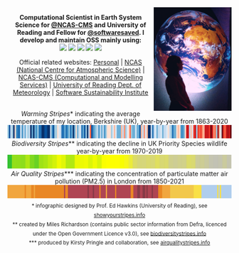 <img src="https://github.com/sadielbartholomew/sadielbartholomew/blob/master/profile-media/me_in_front_of_globe_at_meteo_france.png?raw=true" alt="Photo of me in a lecture theatre at Météo-France HQ in Toulouse" align="right" width="175" height="auto"/>
<p align="center">
  <b>
    Computational Scientist in Earth System Science for
    <a href="https://github.com/NCAS-CMS">@NCAS-CMS</a> and University of Reading and Fellow for
    <a href="https://github.com/softwaresaved">@softwaresaved</a>.
    I develop and maintain OSS mainly using:
  </b>
  <br>
  <a href="https://www.gnu.org/software/bash/" title="bash"><img src="https://bashlogo.com/img/symbol/svg/full_colored_dark.svg" width="65"/></a>
  <a href="https://www.linuxfoundation.org/projects/linux/" title="linux"><img src="https://upload.wikimedia.org/wikipedia/commons/3/35/Tux.svg" width="55"/></a>
  <a href="https://www.python.org/" title="python"><img src="https://upload.wikimedia.org/wikipedia/commons/c/c3/Python-logo-notext.svg" width="55"/></a>
  <a href="https://www.gnu.org/software/emacs/" title="emacs"><img src="https://upload.wikimedia.org/wikipedia/commons/thumb/0/08/EmacsIcon.svg/1200px-EmacsIcon.svg.png" width="60"/></a>
  <a href="https://git-scm.com/" title="git"><img src="https://upload.wikimedia.org/wikipedia/commons/3/3f/Git_icon.svg" width="60"/></a>
  <br>
</p>

<p align="center">
  Official related websites:
  <a href="https://sadielbartholomew.github.io/">Personal</a> |
  <a href="https://ncas.ac.uk/">NCAS (National Centre for Atmospheric Science)</a> |
  <a href="http://cms.ncas.ac.uk/">NCAS-CMS (Computational and Modelling Services)</a> |
  <a href="https://www.reading.ac.uk/met/">University of Reading Dept. of Meteorology</a> |
  <a href="https://www.software.ac.uk/">Software Sustainability Institute</a>
  <br><br>
</p>

<p align="center">
  <i>Warming Stripes</i>* indicating the average temperature of my location, Berkshire (UK), year-by-year from 1863-2020<br>
  <img src="https://github.com/sadielbartholomew/sadielbartholomew/blob/master/profile-media/berkshire_warming_stripes_attr_ed_hawkins_cropped.png?raw=true">
  <i>Biodiversity Stripes</i>** indicating the decline in UK Priority Species wildlife year-by-year from 1970-2019<br>
  <img src="https://github.com/sadielbartholomew/sadielbartholomew/blob/master/profile-media/uk_ps_biodiversity_stripes_attr_miles_richardson_cropped.png?raw=true">
  <i>Air Quality Stripes</i>*** indicating the concentration of particulate matter air pollution (PM2.5) in London from 1850-2021<br>
  <img src="https://github.com/sadielbartholomew/sadielbartholomew/blob/master/profile-media/london_air_stripes_attr_kirsty_pringle_et_al.png?raw=true">
  <sub>* infographic designed by Prof. Ed Hawkins (University of Reading), see <a href="https://showyourstripes.info/">showyourstripes.info</a></sub><br>
  <sub>** created by Miles Richardson (contains public sector information from Defra, licenced under the Open Government Licence v3.0),
       see <a href="https://www.biodiversitystripes.info/">biodiversitystripes.info</a> </sub><br>
  <sub>*** produced by Kirsty Pringle and collaboration, see <a href="https://airqualitystripes.info/">airqualitystripes.info</a></sub><br>
</p>
